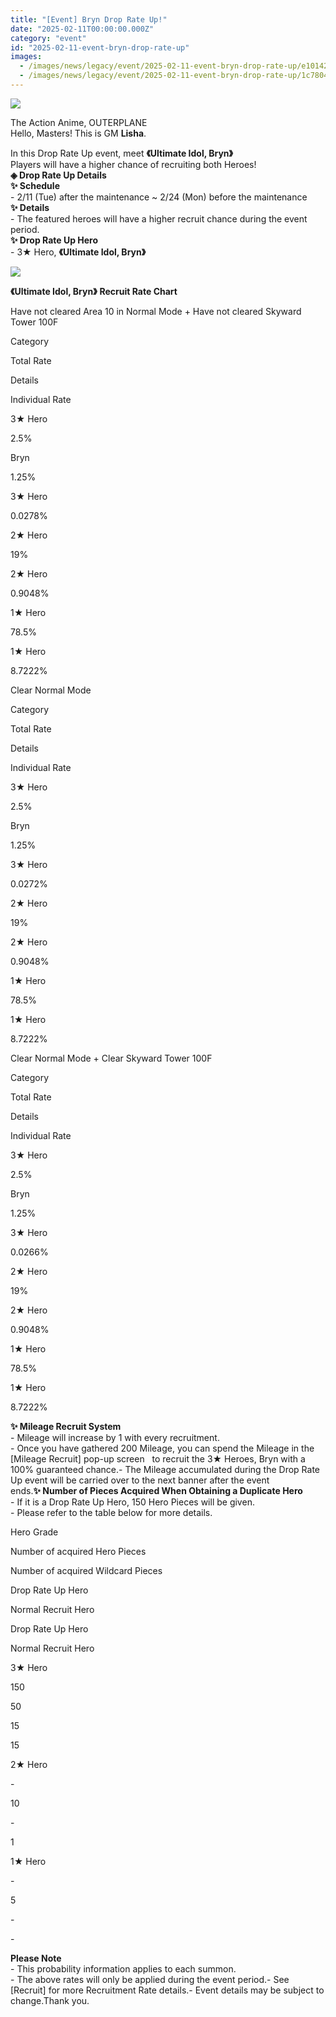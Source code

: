 ```yaml
---
title: "[Event] Bryn Drop Rate Up!"
date: "2025-02-11T00:00:00.000Z"
category: "event"
id: "2025-02-11-event-bryn-drop-rate-up"
images:
  - /images/news/legacy/event/2025-02-11-event-bryn-drop-rate-up/e10142f4a3ed4affb904a1f11272d114.webp
  - /images/news/legacy/event/2025-02-11-event-bryn-drop-rate-up/1c78046bd2d04c199e840def03370cce.webp
---
```


![](/images/news/legacy/event/2025-02-11-event-bryn-drop-rate-up/e10142f4a3ed4affb904a1f11272d114.webp)  
  

The Action Anime, OUTERPLANE  
Hello, Masters! This is GM **Lisha**.  
  
In this Drop Rate Up event, meet **《Ultimate Idol, Bryn》**   
Players will have a higher chance of recruiting both Heroes!  
**◈ Drop Rate Up Details**  
**✨ Schedule**  
\- 2/11 (Tue) after the maintenance ~ 2/24 (Mon) before the maintenance  
**✨ Details**  
\- The featured heroes will have a higher recruit chance during the event period.  
**✨ Drop Rate Up Hero**  
\- 3★ Hero, **《Ultimate Idol, Bryn》** 

![](/images/news/legacy/event/2025-02-11-event-bryn-drop-rate-up/1c78046bd2d04c199e840def03370cce.webp)  
  
**《Ultimate Idol, Bryn》** **Recruit Rate Chart**

Have not cleared Area 10 in Normal Mode + Have not cleared Skyward Tower 100F 

Category

Total Rate

Details

Individual Rate

3★ Hero

2.5%

Bryn  

1.25%

3★ Hero

0.0278%  

2★ Hero

19%

2★ Hero

0.9048%  

1★ Hero

78.5%

1★ Hero

8.7222%  

Clear Normal Mode 

Category

Total Rate

Details

Individual Rate

3★ Hero

2.5%

Bryn  

1.25%

3★ Hero

0.0272%  

2★ Hero

19%

2★ Hero

0.9048%  

1★ Hero

78.5%

1★ Hero

8.7222%  

  
Clear Normal Mode + Clear Skyward Tower 100F 

Category

Total Rate

Details

Individual Rate

3★ Hero

2.5%

Bryn  

1.25%  

3★ Hero

0.0266%  

2★ Hero

19%

2★ Hero

0.9048%  

1★ Hero

78.5%

1★ Hero

8.7222%  

**✨ Mileage Recruit System**  
\- Mileage will increase by 1 with every recruitment.  
\- Once you have gathered 200 Mileage, you can spend the Mileage in the \[Mileage Recruit\] pop-up screen   to recruit the 3★ Heroes, Bryn with a 100% guaranteed chance.- The Mileage accumulated during the Drop Rate Up event will be carried over to the next banner after the event ends.**✨ Number of Pieces Acquired When Obtaining a Duplicate Hero**  
\- If it is a Drop Rate Up Hero, 150 Hero Pieces will be given.  
\- Please refer to the table below for more details. 

Hero Grade

Number of acquired Hero Pieces

Number of acquired Wildcard Pieces

Drop Rate Up Hero

Normal Recruit Hero

Drop Rate Up Hero

Normal Recruit Hero

3★ Hero

150

50

15

15

2★ Hero

\-

10

\-

1

1★ Hero

\-

5

\-

\-

**Please Note**  
\- This probability information applies to each summon.  
\- The above rates will only be applied during the event period.- See \[Recruit\] for more Recruitment Rate details.- Event details may be subject to change.Thank you.
